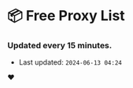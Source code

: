 # :package: Free Proxy List
### Updated every 15 minutes.

- Last updated: `2024-06-13 04:24`

:heart:
